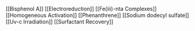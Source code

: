 [[Bisphenol A]]
[[Electroreduction]]
[[Fe(iii)-nta Complexes]]
[[Homogeneous Activation]]
[[Phenanthrene]]
[[Sodium dodecyl sulfate]]
[[Uv-c Irradiation]]
[[Surfactant Recovery]]
